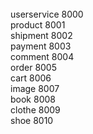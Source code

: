 <br>
userservice 8000 <br>
product 8001 <br>
shipment 8002 <br>
payment 8003 <br>
comment 8004 <br>
order 8005 <br>
cart 8006 <br>
image 8007 <br>
book 8008 <br>
clothe 8009 <br>
shoe 8010 <br>